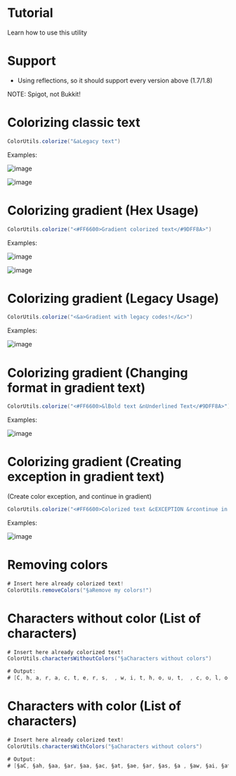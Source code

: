 # Tutorial
Learn how to use this utility

# Support
- Using reflections, so it should support every version above (1.7/1.8)

NOTE: Spigot, not Bukkit!

# Colorizing classic text

```java
ColorUtils.colorize("&aLegacy text")
```
Examples:

![image](https://github.com/M3II0/Spigot-Color-Utils/assets/73041364/e4391da7-fe02-458e-801f-f5c2a64ea5b5)

![image](https://github.com/M3II0/Spigot-Color-Utils/assets/73041364/0a03fd17-2189-4dad-9094-64ca66b82240)


# Colorizing gradient (Hex Usage)

```java
ColorUtils.colorize("<#FF6600>Gradient colorized text</#9DFF8A>")
```
Examples:

![image](https://github.com/M3II0/Spigot-Color-Utils/assets/73041364/661e2e07-29ac-4d0e-8c5b-30c0c9ef4303)

![image](https://github.com/M3II0/Spigot-Color-Utils/assets/73041364/a69f4083-7a64-4f9d-9ad1-e595a6a07d16)

# Colorizing gradient (Legacy Usage)

```java
ColorUtils.colorize("<&a>Gradient with legacy codes!</&c>")
```
Examples:

![image](https://github.com/M3II0/Spigot-Color-Utils/assets/73041364/e72bbf4e-b3fa-45be-a258-5b1d62aa8f9b)


# Colorizing gradient (Changing format in gradient text)

```java
ColorUtils.colorize("<#FF6600>&lBold text &nUnderlined Text</#9DFF8A>")
```
Examples:

![image](https://github.com/M3II0/Spigot-Color-Utils/assets/73041364/e930a292-c07d-4537-a78b-0891289f7450)

# Colorizing gradient (Creating exception in gradient text)
(Create color exception, and continue in gradient)

```java
ColorUtils.colorize("<#FF6600>Colorized text &cEXCEPTION &rcontinue in gradient!</#9DFF8A>")
```
Examples:

![image](https://github.com/M3II0/Spigot-Color-Utils/assets/73041364/7a8ba645-35dd-44b1-b678-8dc53aeae01c)

# Removing colors

```java
# Insert here already colorized text!
ColorUtils.removeColors("§aRemove my colors!")
```

# Characters without color (List of characters)

```java
# Insert here already colorized text!
ColorUtils.charactersWithoutColors("§aCharacters without colors")

# Output:
# [C, h, a, r, a, c, t, e, r, s,  , w, i, t, h, o, u, t,  , c, o, l, o, r, s]
```

# Characters with color (List of characters)

```java
# Insert here already colorized text!
ColorUtils.charactersWithColors("§aCharacters without colors")

# Output:
# [§aC, §ah, §aa, §ar, §aa, §ac, §at, §ae, §ar, §as, §a , §aw, §ai, §at, §ah, §ao, §au, §at, §a , §ac, §ao, §al, §ao, §ar, §as]
```
